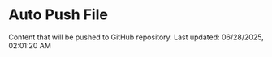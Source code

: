 # Auto Push File

Content that will be pushed to GitHub repository.
Last updated: 06/28/2025, 02:01:20 AM